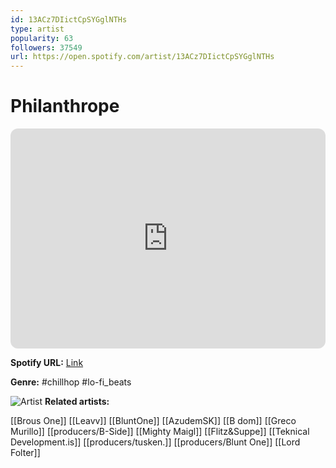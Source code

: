 ```yaml
---
id: 13ACz7DIictCpSYGglNTHs
type: artist
popularity: 63
followers: 37549
url: https://open.spotify.com/artist/13ACz7DIictCpSYGglNTHs
---
```

# Philanthrope

<iframe style="border-radius:12px" src="https://open.spotify.com/embed/artist/13ACz7DIictCpSYGglNTHs" width="100%" height="352" frameBorder="0" allowfullscreen="" allow="autoplay; clipboard-write; encrypted-media; fullscreen; picture-in-picture" loading="lazy"></iframe>

**Spotify URL:** [Link](https://open.spotify.com/artist/13ACz7DIictCpSYGglNTHs)

**Genre:**  #chillhop #lo-fi_beats

![Artist](https://i.scdn.co/image/ab6761610000e5eb0976938c65b9ff677a2a5303)
**Related artists:**

[[Brous One]]
[[Leavv]]
[[BluntOne]]
[[AzudemSK]]
[[B dom]]
[[Greco Murillo]]
[[producers/B-Side]]
[[Mighty Maigl]]
[[Flitz&Suppe]]
[[Teknical Development.is]]
[[producers/tusken.]]
[[producers/Blunt One]]
[[Lord Folter]]
